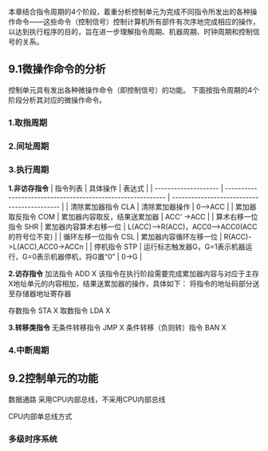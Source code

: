 本章结合指令周期的4个阶段，着重分析控制单元为完成不同指令所发出的各种操作命令——这些命令（控制信号）控制计算机所有部件有次序地完成相应的操作，以达到执行程序的目的，旨在进一步理解指令周期、机器周期、时钟周期和控制信号的关系。

## 9.1微操作命令的分析
控制单元具有发出各种微操作命令（即控制信号）的功能。
下面按指令周期的4个阶段分析其对应的微操作命令。

### 1.取指周期


### 2.间址周期


### 3.执行周期
**1.非访存指令**
| 指令列表             | 具体操作                                                    | 表达式                                      |
| -------------------- | ----------------------------------------------------------- | ------------------------------------------- |
| 清除累加器指令 CLA   | 清除累加器操作                                              | 0—>ACC                                      |
| 累加器取反指令 COM   | 累加器内容取反，结果送累加器                                | ACC' ->ACC                                  |
| 算术右移一位指令 SHR | 累加器内容算术右移一位                                      | L(ACC)—>R(ACC)，ACC0—>ACC0(ACC的符号位不变) |
| 循环左移一位指令 CSL | 累加器内容循环左移一位                                      | R(ACC)->L(ACC),ACC0->ACCn                   |
| 停机指令 STP         | 运行标志触发器G，G=1表示机器运行，G=0表示机器停机，将G置“0” | 0->G                                            |

**2.访存指令**
加法指令 ADD X
该指令在执行阶段需要完成累加器内容与对应于主存X地址单元的内容相加，结果送累加器的操作，具体如下：
将指令的地址码部分送至存储器地址寄存器


存数指令 STA X
取数指令 LDA X

**3.转移类指令**
无条件转移指令 JMP X
条件转移（负则转）指令 BAN X

### 4.中断周期


## 9.2控制单元的功能

数据通路
采用CPU内部总线，不采用CPU内部总线

CPU内部单总线方式



### 多级时序系统
 
